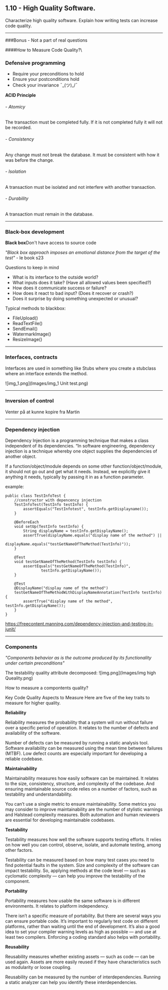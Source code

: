 ## 1.10 - High Quality Software.
Characterize high quality software. 
Explain how writing tests can increase code quality.
***
###Bonus - Not a part of real questions

####How to Measure Code Quality?\



### Defensive programming

* Require your preconditions to hold
* Ensure your postconditions hold 
* Check your invariance ¯\_(ツ)_/¯

**ACID Principle**

###### - Atomicy

The transaction must be completed fully. If it is not completed fully it will not be recorded.

###### - Consistency

Any change must not break the database. It must be consistent with how it was before the change.

###### - Isolation

A transaction must be isolated and not interfere with another transaction.

###### - Durability

A transaction must remain in the database.

***
### Black-box development

**Black box**Don't have  access to source code

_"Black box approach imposes an emotional distance from the target of the test"_ - le book s23

Questions to keep in mind

* What is its interface to the outside world?
* What inputs does it take? (Have all allowed values been specified?)
* How does it communicate success or failure?
* How does it react to bad input? (Does it recover or crash?)
* Does it surprise by doing something unexpected or unusual?


Typical methods to blackbox:

* FileUpload()
* ReadTextFile()
* SendEmail()
* WatermarkImage()
* ResizeImage()


***
### Interfaces, contracts

Interfaces are used in something like Stubs where you create a stubclass where an interface extends the method.

![img_1.png](Images/img_1 Unit test.png)

***
### Inversion of control

 Venter på at kunne kopire fra Martin


***
### Dependency injection



Dependency Injection is a programming technique that makes a class independent of its dependencies. “In software engineering, dependency injection is a technique whereby one object supplies the dependencies of another object.

If a function/object/module depends on some other function/object/module, it should not go out and get what it needs. Instead, we explicitly give it anything it needs, typically by passing it in as a function parameter.


example:

    public class TestInfoTest {
        //constructor with depencency injection
        TestInfoTest(TestInfo testInfo) {
            assertEquals("TestInfotest", testInfo.getDisplayname());
        }
    
        @BeforeEach
        void setUp(TestInfo testInfo) {
            String displayName = testInfo.getDisplayName();
            assertTrue(displayName.equals("display name of the method") ||
                       displayName.equals("testGetNameOfTheMethod(TestInfo)"));
        }
    
        @Test
        void testGetNameOfTheMethod(TestInfo testInfo) {
            assertEquals("testGetNameOfTheMethod(TestInfo)",
                    testInfo.getDisplayName());
        }
    
        @Test
        @DisplayName("display name of the method")
        testGetNameOfTheMethodWithDisplayNameAnnotation(TestInfo testInfo) {
            assertTrue("display name of the method", testInfo.getDisplayName());
        }
    }

https://freecontent.manning.com/dependency-injection-and-testing-in-junit/


***
### Components

_"Components behavior as is the outcome produced by its functionality under certain preconditions"_

The testability quality attribute decomposed:
![img.png](Images/img high Queality.png)


How to measure a compontents quality?


Key Code Quality Aspects to Measure
Here are five of the key traits to measure for higher quality.

**Reliability**

Reliability measures the probability that a system will run without failure over a specific period of operation. It relates to the number of defects and availability of the software.

Number of defects can be measured by running a static analysis tool. Software availability can be measured using the mean time between failures (MTBF). Low defect counts are especially important for developing a reliable codebase.

**Maintainability**

Maintainability measures how easily software can be maintained. It relates to the size, consistency, structure, and complexity of the codebase. And ensuring maintainable source code relies on a number of factors, such as testability and understandability.

You can’t use a single metric to ensure maintainability. Some metrics you may consider to improve maintainability are the number of stylistic warnings and Halstead complexity measures. Both automation and human reviewers are essential for developing maintainable codebases.

**Testability**

Testability measures how well the software supports testing efforts. It relies on how well you can control, observe, isolate, and automate testing, among other factors.

Testability can be measured based on how many test cases you need to find potential faults in the system. Size and complexity of the software can impact testability. So, applying methods at the code level — such as cyclomatic complexity — can help you improve the testability of the component.

**Portability**

Portability measures how usable the same software is in different environments. It relates to platform independency.

There isn’t a specific measure of portability. But there are several ways you can ensure portable code. It’s important to regularly test code on different platforms, rather than waiting until the end of development. It’s also a good idea to set your compiler warning levels as high as possible — and use at least two compilers. Enforcing a coding standard also helps with portability.

**Reusability**

Reusability measures whether existing assets — such as code — can be used again. Assets are more easily reused if they have characteristics such as modularity or loose coupling.

Reusability can be measured by the number of interdependencies. Running a static analyzer can help you identify these interdependencies.
